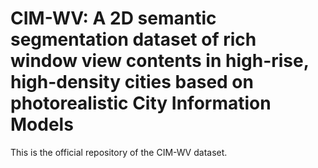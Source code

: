 # CIM-WV: A 2D semantic segmentation dataset of rich window view contents in high-rise, high-density cities based on photorealistic City Information Models


This is the official repository of the CIM-WV dataset.
